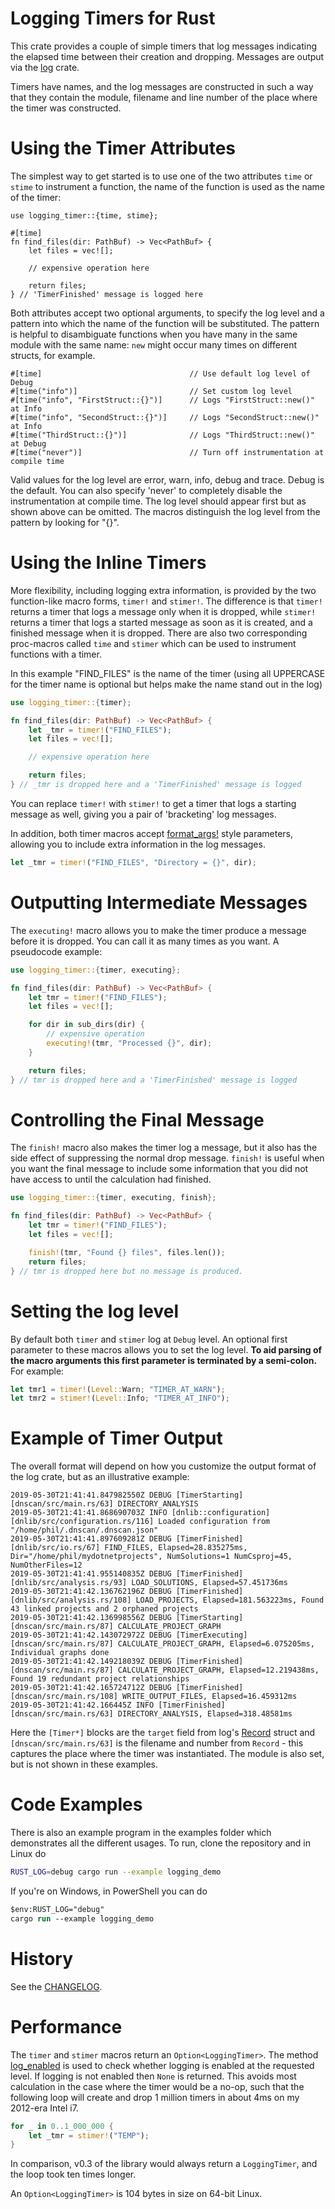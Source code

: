 # Logging Timers for Rust

This crate provides a couple of simple timers that log messages indicating the elapsed
time between their creation and dropping. Messages are output via the
[log](https://crates.io/crates/log) crate.

Timers have names, and the log messages are constructed in such a way that they contain
the module, filename and line number of the place where the timer was constructed.


# Using the Timer Attributes

The simplest way to get started is to use one of the two attributes `time` or `stime` to
instrument a function, the name of the function is used as the name of the timer:

```norun
use logging_timer::{time, stime};

#[time]
fn find_files(dir: PathBuf) -> Vec<PathBuf> {
    let files = vec![];

    // expensive operation here

    return files;
} // 'TimerFinished' message is logged here
```

Both attributes accept two optional arguments, to specify the log level and a pattern
into which the name of the function will be substituted. The pattern is helpful to
disambiguate functions when you have many in the same module with the same name: `new`
might occur many times on different structs, for example.

```norun
#[time]                                 // Use default log level of Debug
#[time("info")]                         // Set custom log level
#[time("info", "FirstStruct::{}")]      // Logs "FirstStruct::new()" at Info
#[time("info", "SecondStruct::{}")]     // Logs "SecondStruct::new()" at Info
#[time("ThirdStruct::{}")]              // Logs "ThirdStruct::new()" at Debug
#[time("never")]                        // Turn off instrumentation at compile time
```

Valid values for the log level are error, warn, info, debug and trace. Debug is the default.
You can also specify 'never' to completely disable the instrumentation at compile time.
The log level should appear first but as shown above can be omitted. The macros distinguish
the log level from the pattern by looking for "{}".


# Using the Inline Timers

More flexibility, including logging extra information, is provided by the two function-like
macro forms, `timer!` and `stimer!`. The difference is that `timer!` returns a timer that
logs a message only when it is dropped, while `stimer!` returns a timer that logs a started
message as soon as it is created, and a finished message when it is dropped. There are also
two corresponding proc-macros called `time` and `stimer` which can be used to instrument
functions with a timer.

In this example "FIND_FILES" is the name of the timer (using all UPPERCASE for the timer
name is optional but helps make the name stand out in the log)


```rs
use logging_timer::{timer};

fn find_files(dir: PathBuf) -> Vec<PathBuf> {
    let _tmr = timer!("FIND_FILES");
    let files = vec![];

    // expensive operation here

    return files;
} // _tmr is dropped here and a 'TimerFinished' message is logged
```

You can replace `timer!` with `stimer!` to get a timer that logs a starting message as
well, giving you a pair of 'bracketing' log messages.

In addition, both timer macros accept [format_args!](https://doc.rust-lang.org/std/macro.format_args.html)
style parameters, allowing you to include extra information in the log messages.

```rs
let _tmr = timer!("FIND_FILES", "Directory = {}", dir);
```


# Outputting Intermediate Messages

The `executing!` macro allows you to make the timer produce a message before it is dropped.
You can call it as many times as you want. A pseudocode example:

```rs
use logging_timer::{timer, executing};

fn find_files(dir: PathBuf) -> Vec<PathBuf> {
    let tmr = timer!("FIND_FILES");
    let files = vec![];

    for dir in sub_dirs(dir) {
        // expensive operation
        executing!(tmr, "Processed {}", dir);
    }

    return files;
} // tmr is dropped here and a 'TimerFinished' message is logged
```


# Controlling the Final Message

The `finish!` macro also makes the timer log a message, but it also has the side
effect of suppressing the normal drop message.  `finish!` is useful when you want the final
message to include some information that you did not have access to until the calculation had
finished.

```rs
use logging_timer::{timer, executing, finish};

fn find_files(dir: PathBuf) -> Vec<PathBuf> {
    let tmr = timer!("FIND_FILES");
    let files = vec![];

    finish!(tmr, "Found {} files", files.len());
    return files;
} // tmr is dropped here but no message is produced.
```

# Setting the log level

By default both `timer` and `stimer` log at `Debug` level. An optional first parameter to
these macros allows you to set the log level. **To aid parsing of the macro arguments this
first parameter is terminated by a semi-colon.** For example:

```rs
let tmr1 = timer!(Level::Warn; "TIMER_AT_WARN");
let tmr2 = stimer!(Level::Info; "TIMER_AT_INFO");
```
# Example of Timer Output

The overall format will depend on how you customize the output format of the log crate, but as an illustrative example:

```text
2019-05-30T21:41:41.847982550Z DEBUG [TimerStarting] [dnscan/src/main.rs/63] DIRECTORY_ANALYSIS
2019-05-30T21:41:41.868690703Z INFO [dnlib::configuration] [dnlib/src/configuration.rs/116] Loaded configuration from "/home/phil/.dnscan/.dnscan.json"
2019-05-30T21:41:41.897609281Z DEBUG [TimerFinished] [dnlib/src/io.rs/67] FIND_FILES, Elapsed=28.835275ms, Dir="/home/phil/mydotnetprojects", NumSolutions=1 NumCsproj=45, NumOtherFiles=12
2019-05-30T21:41:41.955140835Z DEBUG [TimerFinished] [dnlib/src/analysis.rs/93] LOAD_SOLUTIONS, Elapsed=57.451736ms
2019-05-30T21:41:42.136762196Z DEBUG [TimerFinished] [dnlib/src/analysis.rs/108] LOAD_PROJECTS, Elapsed=181.563223ms, Found 43 linked projects and 2 orphaned projects
2019-05-30T21:41:42.136998556Z DEBUG [TimerStarting] [dnscan/src/main.rs/87] CALCULATE_PROJECT_GRAPH
2019-05-30T21:41:42.143072972Z DEBUG [TimerExecuting] [dnscan/src/main.rs/87] CALCULATE_PROJECT_GRAPH, Elapsed=6.075205ms, Individual graphs done
2019-05-30T21:41:42.149218039Z DEBUG [TimerFinished] [dnscan/src/main.rs/87] CALCULATE_PROJECT_GRAPH, Elapsed=12.219438ms, Found 19 redundant project relationships
2019-05-30T21:41:42.165724712Z DEBUG [TimerFinished] [dnscan/src/main.rs/108] WRITE_OUTPUT_FILES, Elapsed=16.459312ms
2019-05-30T21:41:42.166445Z INFO [TimerFinished] [dnscan/src/main.rs/63] DIRECTORY_ANALYSIS, Elapsed=318.48581ms
```

Here the `[Timer*]` blocks are the `target` field from log's [Record](https://docs.rs/log/0.4.6/log/struct.Record.html)
struct and `[dnscan/src/main.rs/63]` is the filename and number from `Record` - this captures the place where the timer was
instantiated. The module is also set, but is not shown in these examples.

# Code Examples

There is also an example program in the examples folder which demonstrates all the
different usages. To run, clone the repository and in Linux do

```sh
RUST_LOG=debug cargo run --example logging_demo
```

If you're on Windows, in PowerShell you can do

```ps
$env:RUST_LOG="debug"
cargo run --example logging_demo
```

# History

See the [CHANGELOG](CHANGELOG.md).

# Performance

The `timer` and `stimer` macros return an `Option<LoggingTimer>`. The method
[log_enabled](https://doc.rust-lang.org/1.1.0/log/macro.log_enabled!.html) is
used to check whether logging is enabled at the requested level. If logging is
not enabled then `None` is returned. This avoids most calculation in the case
where the timer would be a no-op, such that the following loop will create and
drop 1 million timers in about 4ms on my 2012-era Intel i7.

```rs
for _ in 0..1_000_000 {
    let _tmr = stimer!("TEMP");
}
```

In comparison, v0.3 of the library would always return a `LoggingTimer`, and
the loop took ten times longer.

An `Option<LoggingTimer>` is 104 bytes in size on 64-bit Linux.
